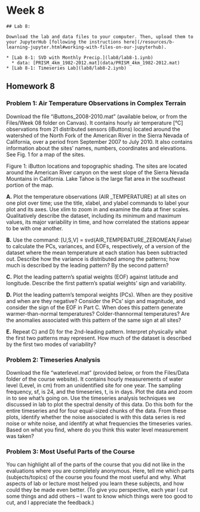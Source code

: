 # Week 8


```note
## Lab 8:

Download the lab and data files to your computer. Then, upload them to your JupyterHub [following the instructions here](/resources/b-learning-jupyter.html#working-with-files-on-our-jupyterhub).

* [Lab 8-1: SVD with Monthly Precip.](lab8/lab8-1.iynb)
  * data: [PRISM_4km_1982-2012.mat](data/PRISM_4km_1982-2012.mat)
* [Lab 8-1: Timeseries Lab](lab8/lab8-2.iynb)	

```


## Homework 8

### Problem 1: Air Temperature Observations in Complex Terrain

 Download the file “iButtons_2008-2010.mat” (available below, or from the Files/Week 08 folder on Canvas). It contains hourly air temperature [°C] observations from 21 distributed sensors (iButtons) located around the watershed of the North Fork of the American River in the Sierra Nevada of California, over a period from September 2007 to July 2010. It also contains information about the sites’ names, numbers, coordinates and elevations. See Fig. 1 for a map of the sites. 

Figure 1: iButton locations and topographic shading. The sites are located around the American River canyon on the west slope of the Sierra Nevada Mountains in California. Lake Tahoe is the large flat area in the southeast portion of the map.


 **A.** Plot the temperature observations (AIR _TEMPERATURE) at all sites on one plot over time; use the title, xlabel, and ylabel commands to label your plot and its axes. Use xlim to zoom in and examine the data at finer scales. Qualitatively describe the dataset, including its minimum and maximum values, its major variability in time, and how correlated the stations appear to be with one another.
 
 **B.** Use the command: [U,S,V] = svd(AIR_TEMPERATURE_ZEROMEAN,False) to calculate the PCs, variances, and EOFs, respectively, of a version of the dataset where the mean temperature at each station has been subtracted out. Describe how the variance is distributed among the patterns; how much is described by the leading pattern? By the second pattern?
 
 **C.** Plot the leading pattern’s spatial weights (EOF) against latitude and longitude. Describe the first pattern’s spatial weights’ sign and variability.
 
 **D.** Plot the leading pattern’s temporal weights (PCs). When are they positive and when are they negative? Consider the PCs’ sign and magnitude, and consider the sign of the EOF in Part C. When does this pattern generate warmer-than-normal temperatures? Colder-thannormal temperatures? Are the anomalies associated with this pattern of the same sign at all sites?
 
 **E.** Repeat C) and D) for the 2nd-leading pattern. Interpret physically what the first two patterns may represent. How much of the dataset is described by the first two modes of variability?

 
### Problem 2: Timeseries Analysis 
 
Download the file “waterlevel.mat” (provided below, or from the Files/Data folder of the course website). It contains hourly measurements of water level (Level, in cm) from an unidentified site for one year. The sampling frequency, sf, is 24, and the timeseries, t, is in days. Plot the data and zoom in to see what’s going on. Use the timeseries analysis techniques we discussed in lab to plot the spectral density of this data. Do this both for the entire timeseries and for four equal-sized chunks of the data. From these plots, identify whether the noise associated is with this data series is red noise or white noise, and identify at what frequencies the timeseries varies. Based on what you find, where do you think this water level measurement was taken? 


### Problem 3: Most Useful Parts of the Course

You can highlight all of the parts of the course that you did not like in the evaluations where you are completely anonymous. Here, tell me which parts (subjects/topics) of the course you found the most useful and why. What aspects of lab or lecture most helped you learn these subjects, and how could they be made even better. (To give you perspective, each year I cut some things and add others – I want to know which things were too good to cut, and I appreciate the feedback.)